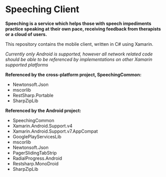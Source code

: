 Speeching Client
================

**Speeching is a service which helps those with speech impediments practice speaking at their own pace, receiving feedback from therapists or a cloud of users.**

This repository contains the mobile client, written in C# using Xamarin.

*Currently only Android is supported, however all network related code should be able to be referenced by implementations on other Xamarin supported platforms*

**Referenced by the cross-platform project, SpeechingCommon:**

- Newtonsoft.Json
- mscorlib
- RestSharp.Portable
- SharpZipLib

**Referenced by the Android project:**

- SpeechingCommon
- Xamarin.Android.Support.v4
- Xamarin.Android.Support.v7.AppCompat
- GooglePlayServicesLib
- mscorlib
- Newtonsoft.Json
- PagerSlidingTabStrip
- RadialProgress.Android
- Restsharp.MonoDroid
- SharpZipLib